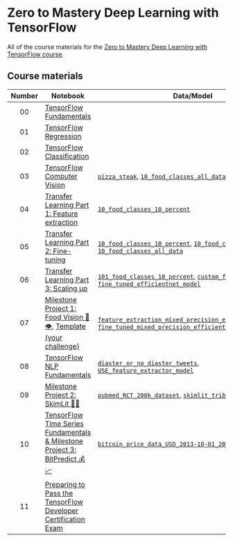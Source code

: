 # Zero to Mastery Deep Learning with TensorFlow

All of the course materials for the [Zero to Mastery Deep Learning with TensorFlow course](https://dbourke.link/ZTMTFcourse).

## Course materials

| Number | Notebook | Data/Model | Slides |
| :-: | - | - | :-: |
| 00 | [TensorFlow Fundamentals](https://github.com/ManhDzungNguyen/TensorFlow-Zero-to-Mastery/blob/main/src/00_tensorflow_fundamentals.ipynb) |  | [📋](https://github.com/ManhDzungNguyen/TensorFlow-Zero-to-Mastery/blob/main/slides/00_introduction_to_tensorflow_and_deep_learning.pdf) |
| 01 | [TensorFlow Regression](https://github.com/ManhDzungNguyen/TensorFlow-Zero-to-Mastery/blob/main/src/01_neural_network_regression_in_tensorflow.ipynb) |  | [📋](https://github.com/ManhDzungNguyen/TensorFlow-Zero-to-Mastery/blob/main/slides/01_neural_network_regression_with_tensorflow.pdf) |
| 02 | [TensorFlow Classification](https://github.com/ManhDzungNguyen/TensorFlow-Zero-to-Mastery/blob/main/src/02_neural_network_classification_in_tensorflow.ipynb) |  | [📋](https://github.com/ManhDzungNguyen/TensorFlow-Zero-to-Mastery/blob/main/slides/02_neural_network_classification_with_tensorflow.pdf) |
| 03 | [TensorFlow Computer Vision](https://github.com/ManhDzungNguyen/TensorFlow-Zero-to-Mastery/blob/main/src/03_convolutional_neural_networks_in_tensorflow.ipynb) | [`pizza_steak`](https://storage.googleapis.com/ztm_tf_course/food_vision/pizza_steak.zip), [`10_food_classes_all_data`](https://storage.googleapis.com/ztm_tf_course/food_vision/10_food_classes_all_data.zip) | [📋](https://github.com/ManhDzungNguyen/TensorFlow-Zero-to-Mastery/blob/main/slides/03_convolution_neural_networks_and_computer_vision_with_tensorflow.pdf) |
| 04 | [Transfer Learning Part 1: Feature extraction](https://github.com/ManhDzungNguyen/TensorFlow-Zero-to-Mastery/blob/main/src/04_transfer_learning_in_tensorflow_part_1_feature_extraction.ipynb) | [`10_food_classes_10_percent`](https://storage.googleapis.com/ztm_tf_course/food_vision/10_food_classes_10_percent.zip) | [📋](https://github.com/ManhDzungNguyen/TensorFlow-Zero-to-Mastery/blob/main/slides/04_transfer_learning_with_tensorflow_part_1_feature_extraction.pdf) |
| 05 | [Transfer Learning Part 2: Fine-tuning](https://github.com/ManhDzungNguyen/TensorFlow-Zero-to-Mastery/blob/main/src/05_transfer_learning_in_tensorflow_part_2_fine_tuning.ipynb) | [`10_food_classes_10_percent`](https://storage.googleapis.com/ztm_tf_course/food_vision/10_food_classes_10_percent.zip), [`10_food_classes_1_percent`](https://storage.googleapis.com/ztm_tf_course/food_vision/10_food_classes_1_percent.zip), [`10_food_classes_all_data`](https://storage.googleapis.com/ztm_tf_course/food_vision/10_food_classes_all_data.zip) | [📋](https://github.com/ManhDzungNguyen/TensorFlow-Zero-to-Mastery/blob/main/slides/05_transfer_learning_with_tensorflow_part_2_fine_tuning.pdf) |
| 06 | [Transfer Learning Part 3: Scaling up](https://github.com/ManhDzungNguyen/TensorFlow-Zero-to-Mastery/blob/main/src/06_transfer_learning_in_tensorflow_part_3_scaling_up.ipynb) | [`101_food_classes_10_percent`](https://storage.googleapis.com/ztm_tf_course/food_vision/101_food_classes_10_percent.zip), [`custom_food_images`](https://storage.googleapis.com/ztm_tf_course/food_vision/custom_food_images.zip), [`fine_tuned_efficientnet_model`](https://storage.googleapis.com/ztm_tf_course/food_vision/06_101_food_class_10_percent_saved_big_dog_model.zip) | [📋](https://github.com/ManhDzungNguyen/TensorFlow-Zero-to-Mastery/blob/main/slides/06_transfer_learning_with_tensorflow_part_3_scaling_up.pdf) |
| 07 | [Milestone Project 1: Food Vision 🍔👁](https://github.com/ManhDzungNguyen/TensorFlow-Zero-to-Mastery/blob/main/src/07_food_vision_milestone_project_1.ipynb), [Template (your challenge)](https://github.com/mrdbourke/tensorflow-deep-learning/blob/main/extras/TEMPLATE_07_food_vision_milestone_project_1.ipynb) | [`feature_extraction_mixed_precision_efficientnet_model`](https://storage.googleapis.com/ztm_tf_course/food_vision/07_efficientnetb0_feature_extract_model_mixed_precision.zip), [`fine_tuned_mixed_precision_efficientnet_model`](https://storage.googleapis.com/ztm_tf_course/food_vision/07_efficientnetb0_fine_tuned_101_classes_mixed_precision.zip) | [📋](https://github.com/ManhDzungNguyen/TensorFlow-Zero-to-Mastery/blob/main/slides/07_milestone_project_1_food_vision.pdf) |
| 08 | [TensorFlow NLP Fundamentals](https://github.com/ManhDzungNguyen/TensorFlow-Zero-to-Mastery/blob/main/src/08_introduction_to_nlp_in_tensorflow.ipynb) | [`diaster_or_no_diaster_tweets`](https://storage.googleapis.com/ztm_tf_course/nlp_getting_started.zip), [`USE_feature_extractor_model`](https://storage.googleapis.com/ztm_tf_course/08_model_6_USE_feature_extractor.zip) | [📋](https://github.com/ManhDzungNguyen/TensorFlow-Zero-to-Mastery/blob/main/slides/08_natural_language_processing_in_tensorflow.pdf) |
| 09 | [Milestone Project 2: SkimLit 📄🔥](https://github.com/ManhDzungNguyen/TensorFlow-Zero-to-Mastery/blob/main/src/09_SkimLit_nlp_milestone_project_2.ipynb) | [`pubmed_RCT_200k_dataset`](https://github.com/Franck-Dernoncourt/pubmed-rct.git), [`skimlit_tribrid_model`](https://storage.googleapis.com/ztm_tf_course/skimlit/skimlit_tribrid_model.zip) | [📋](https://github.com/ManhDzungNguyen/TensorFlow-Zero-to-Mastery/blob/main/slides/09_milestone_project_2_skimlit.pdf) |
| 10 | [TensorFlow Time Series Fundamentals & Milestone Project 3: BitPredict 💰📈](https://github.com/ManhDzungNguyen/TensorFlow-Zero-to-Mastery/blob/main/src/10_time_series_forecasting_in_tensorflow.ipynb) | [`bitcoin_price_data_USD_2013-10-01_2021-05-18.csv`](https://raw.githubusercontent.com/mrdbourke/tensorflow-deep-learning/main/extras/BTC_USD_2013-10-01_2021-05-18-CoinDesk.csv) | [📋](https://github.com/ManhDzungNguyen/TensorFlow-Zero-to-Mastery/blob/main/slides/10_time_series_fundamentals_and_milestone_project_3_bitpredict.pdf) |
| 11 | [Preparing to Pass the TensorFlow Developer Certification Exam](https://github.com/ManhDzungNguyen/TensorFlow-Zero-to-Mastery/blob/main/src/11_passing_the_tensorflow_developer_certification_exam.md) | | [📋](https://github.com/ManhDzungNguyen/TensorFlow-Zero-to-Mastery/blob/main/slides/11_passing_the_tensorflow_developer_certification_exam.pdf) |
